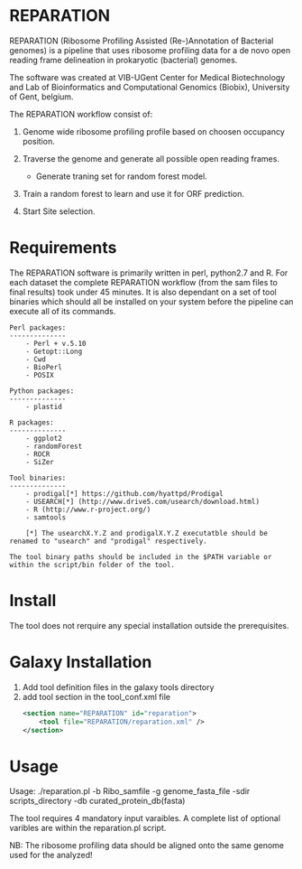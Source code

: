# REPARATION
REPARATION (Ribosome Profiling Assisted (Re-)Annotation of Bacterial genomes) is a pipeline that uses ribosome profiling data for a de novo open reading frame delineation in prokaryotic (bacterial) genomes.

The software was created at VIB-UGent Center for Medical Biotechnology and Lab of Bioinformatics and Computational Genomics (Biobix), University of Gent, belgium.

The REPARATION workflow consist of:

1) Genome wide ribosome profiling profile based on choosen occupancy position.

2) Traverse the genome and generate all possible open reading frames.
	- Generate traning set for random forest model.
	
3) Train a random forest to learn and use it for ORF prediction.

4) Start Site selection.


# Requirements
The REPARATION software is primarily written in perl, python2.7 and R. For each dataset the complete REPARATION workflow (from the sam files to final results) took under 45 minutes.
It is also dependant on a set of tool binaries which should all be installed on your system before the pipeline can execute all of its commands.

	Perl packages:
	--------------
		- Perl + v.5.10
		- Getopt::Long
		- Cwd	
		- BioPerl
		- POSIX
		
	Python packages:
	--------------
		- plastid
		
	R packages:
	--------------
		- ggplot2
		- randomForest
		- ROCR
		- SiZer

	Tool binaries:
	--------------
		- prodigal[*] https://github.com/hyattpd/Prodigal
		- USEARCH[*] (http://www.drive5.com/usearch/download.html)
		- R (http://www.r-project.org/)
		- samtools
		
		[*] The usearchX.Y.Z and prodigalX.Y.Z executatble should be renamed to "usearch" and "prodigal" respectively.
	
	The tool binary paths should be included in the $PATH variable or within the script/bin folder of the tool.

	
# Install
The tool does not rerquire any special installation outside the prerequisites. 

# Galaxy Installation

1) Add tool definition files in the galaxy tools directory
2) add tool section in the tool_conf.xml file
	```xml
	<section name="REPARATION" id="reparation">
		<tool file="REPARATION/reparation.xml" />
	</section>
	```
# Usage

Usage: ./reparation.pl -b Ribo_samfile -g genome_fasta_file -sdir scripts_directory -db curated_protein_db(fasta)

The tool requires 4 mandatory input varaibles. A complete list of optional varibles are within the reparation.pl script.

NB: The ribosome profiling data should be aligned onto the same genome used for the analyzed!

